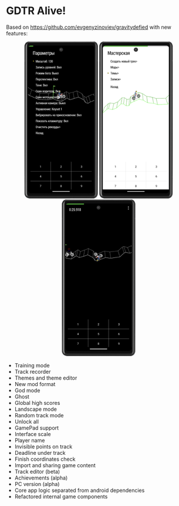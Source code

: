 # GDTR Alive!

Based on https://github.com/evgenyzinoviev/gravitydefied with new features:

<p align="center">
<img src="./res/img1.png" width="200" alt="1">
<img src="./res/img2.png" width="200" alt="2">
<img src="./res/img3.png" width="200" alt="3">
<p>

- Training mode
- Track recorder
- Themes and theme editor
- New mod format
- God mode
- Ghost
- Global high scores
- Landscape mode
- Random track mode
- Unlock all
- GamePad support
- Interface scale
- Player name
- Invisible points on track
- Deadline under track
- Finish coordinates check
- Import and sharing game content
- Track editor (beta)
- Achievements (alpha)
- PC version (alpha)
- Core app logic separated from android dependencies
- Refactored internal game components
